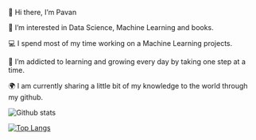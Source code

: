 👋 Hi there, I’m Pavan

👀 I’m interested in Data Science, Machine Learning and books.

💻 I spend most of my time working on a Machine Learning projects.

🌱 I’m addicted to learning and growing every day by taking one step at a time.

🌍 I am currently sharing a little bit of my knowledge to the world through my github.



![Github stats](https://github-readme-stats.vercel.app/api?username=KammaPavan&show_icons=true&theme=radical)

[![Top Langs](https://github-readme-stats.vercel.app/api/top-langs/?username=KammaPavan&langs_count=8)](https://github.com/KammaPavan/github-readme-stats)







